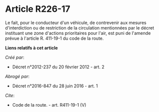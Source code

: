 # Article R226-17

Le fait, pour le conducteur d'un véhicule, de contrevenir aux mesures d'interdiction ou de restriction de la circulation
mentionnées par le décret instituant une zone d'actions prioritaires pour l'air, est puni de l'amende prévue à l'article R.
411-19-1 du code de la route.

**Liens relatifs à cet article**

_Créé par_:

  - Décret n°2012-237 du 20 février 2012 - art. 2

_Abrogé par_:

  - Décret n°2016-847 du 28 juin 2016 - art. 1

_Cite_:

  - Code de la route. - art. R411-19-1 (V)
